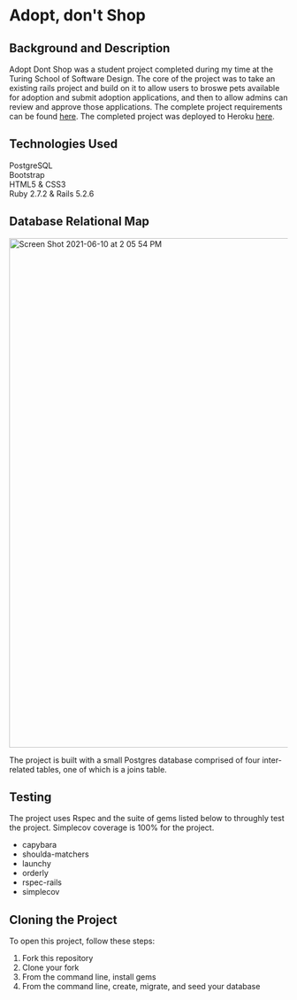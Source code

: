 # Adopt, don't Shop

## Background and Description
Adopt Dont Shop was a student project completed during my time at the Turing School of Software Design. The core of the project was to take an existing rails project and build on it to allow users to broswe pets available for adoption and submit adoption applications, and then to allow admins can review and approve those applications. The complete project requirements can be found [here](https://github.com/turingschool-examples/adopt_dont_shop). The completed project was deployed to Heroku [here](https://netia-adopt-dont-shop.herokuapp.com/pets).

## Technologies Used
PostgreSQL  
Bootstrap  
HTML5 & CSS3  
Ruby 2.7.2 & Rails 5.2.6

## Database Relational Map
<img width="921" alt="Screen Shot 2021-06-10 at 2 05 54 PM" src="https://user-images.githubusercontent.com/76889420/121590150-35b29a80-c9f5-11eb-91f1-48cee06b3441.png">

The project is built with a small Postgres database comprised of four inter-related tables, one of which is a joins table.

## Testing
The project uses Rspec and the suite of gems listed below to throughly test the project. Simplecov coverage is 100% for the project.  
* capybara  
* shoulda-matchers  
* launchy  
* orderly  
* rspec-rails  
* simplecov  

## Cloning the Project
To open this project, follow these steps:
1. Fork this repository
2. Clone your fork
3. From the command line, install gems
4. From the command line, create, migrate, and seed your database
